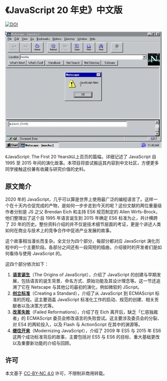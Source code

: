 # 《JavaScript 20 年史》中文版

[![DOI](https://zenodo.org/badge/DOI/10.5281/zenodo.3710954.svg)](https://doi.org/10.5281/zenodo.3710954)

![](./figures/2.png)

《JavaScript: The First 20 Years》以上百页的篇幅，详细记述了 JavaScript 自 1995 至 2015 年间的演化故事。本项目将尝试搬运其内容到中文社区，方便更多同学接触这份兼有收藏与研究价值的史料。

## 原文简介
2020 年的 JavaScript，几乎可以算是世界上使用最广泛的编程语言了。这样一个在十天内仓促完成的产物，是如何一步步走到今天的呢？这份文献的两位重量级作者分别是 JS 之父 Brendan Eich 和主持 ES6 规范制定的 Allen Wirfs-Brock，他们整理出了这个自 1995 年语言诞生到 2015 年确定 ES6 标准为止，共计横跨了 20 年的历史。整份资料介绍的并不仅是技术细节层面的考证，更是个讲述人类如何在商业与技术上的竞争合作中促进产业发展的故事。

这个故事相当漫长而复杂。全文分为四个部分，每部分都对应 JavaScript 演化历程中的一个主要阶段。各部分之间还有一段简短的插曲，介绍彼时的开发者们是如何看待与使用 JavaScript 的。

这四个部分依次如下：

1. **[语言诞生](./part-1.md)**（The Origins of JavaScript），介绍了 JavaScript 的创建与早期发展，包括语言的诞生背景、命名方式、原始功能及其设计理念等。这一节还追溯了它在 Netscape 与其他公司最初的演化，例如微软的 JScript。
2. **[创立标准](./part-2.md)**（Creating a Standard），介绍了从 JavaScript 到 ECMAScript 标准的历程。这主要涵盖 JavaScript 标准化工作的启动、规范的创建、相关贡献者以及决策方式等。
3. **[改革失败](./part-3.md)**（Failed Reformations），介绍了在 Eich 离开后，缺乏「仁慈独裁者」的 ECMAScript 委员会修改语言的失败尝试。这主要涉及委员会的分裂、对 ES4 的两轮投入，以及 Flash 与 ActionScript 在其中的渊源等。
4. **[继往开来](./part-4.md)**（Modernizing JavaScript），介绍了 2009 年 ES5 与 2015 年 ES6 这两个成功标准背后的故事，主要包括对 ES5 与 ES6 的目标、重大基础更改以及重要新功能的介绍与回顾。

## 许可
本文基于 [CC-BY-NC 4.0](https://creativecommons.org/licenses/by-nc/4.0/) 许可，不限制非商用转载。

